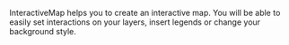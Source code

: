 InteractiveMap helps you to create an interactive map. You will be able to easily set interactions on your layers, insert legends or change your background style.
